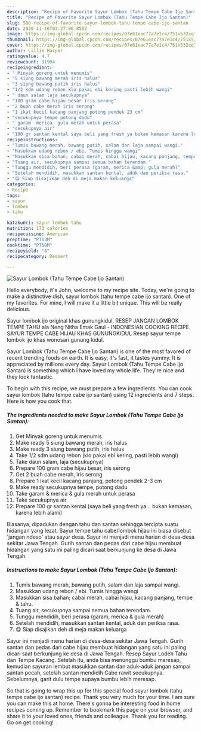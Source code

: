 ```yaml
---
description: "Recipe of Favorite Sayur Lombok (Tahu Tempe Cabe Ijo Santan)"
title: "Recipe of Favorite Sayur Lombok (Tahu Tempe Cabe Ijo Santan)"
slug: 580-recipe-of-favorite-sayur-lombok-tahu-tempe-cabe-ijo-santan
date: 2020-11-16T03:27:00.858Z
image: https://img-global.cpcdn.com/recipes/07e61eac77a7e1c4/751x532cq70/sayur-lombok-tahu-tempe-cabe-ijo-santan-foto-resep-utama.jpg
thumbnail: https://img-global.cpcdn.com/recipes/07e61eac77a7e1c4/751x532cq70/sayur-lombok-tahu-tempe-cabe-ijo-santan-foto-resep-utama.jpg
cover: https://img-global.cpcdn.com/recipes/07e61eac77a7e1c4/751x532cq70/sayur-lombok-tahu-tempe-cabe-ijo-santan-foto-resep-utama.jpg
author: Lillie Harper
ratingvalue: 4.7
reviewcount: 31904
recipeingredient:
- " Minyak goreng untuk menumis"
- "5 siung bawang merah iris halus"
- "3 siung bawang putih iris halus"
- "1/2 sdm udang rebon klo pakai ebi kering pasti lebih wangi"
- " daun salam laja secukupnya"
- "100 gram cabe hijau besar iris serong"
- "2 buah cabe merah iris serong"
- "1 ikat kecil kacang panjang potong pendek 23 cm"
- "secukupnya tempe potong dadu"
- " garam  merica  gula merah untuk perasa"
- "secukupnya air"
- "100 gr santan kental saya beli yang fresh ya bukan kemasan karena lebih alami"
recipeinstructions:
- "Tumis bawang merah, bawang putih, salam dan laja sampai wangi."
- "Masukkan udang rebon / ebi. Tumis hingga wangi"
- "Masukkan sisa bahan; cabai merah, cabai hijau, kacang panjang, tempe &amp; tahu."
- "Tuang air, secukupnya sampai semua bahan terendam."
- "Tunggu mendidih, beri perasa (garam, merica &amp; gula merah)"
- "Setelah mendidih, masukkan santan kental, aduk dan periksa rasa."
- "😋 Siap disajikan deh di meja makan keluarga"
categories:
- Recipe
tags:
- sayur
- lombok
- tahu

katakunci: sayur lombok tahu 
nutrition: 173 calories
recipecuisine: American
preptime: "PT13M"
cooktime: "PT58M"
recipeyield: "4"
recipecategory: Dessert

---
```



![Sayur Lombok (Tahu Tempe Cabe Ijo Santan)](https://img-global.cpcdn.com/recipes/07e61eac77a7e1c4/751x532cq70/sayur-lombok-tahu-tempe-cabe-ijo-santan-foto-resep-utama.jpg)

Hello everybody, it's John, welcome to my recipe site. Today, we're going to make a distinctive dish, sayur lombok (tahu tempe cabe ijo santan). One of my favorites. For mine, I will make it a little bit unique. This will be really delicious.

Sayur lombok ijo original khas gunungkidul. RESEP JANGAN LOMBOK TEMPE TAHU ala Neng Nitha Emak Gaul - INDONESIAN COOKING RECIPE. SAYUR TEMPE CABE HIJAU KHAS GUNUNGKIDUL Resep sayur tempe lombok ijo khas wonosari gunung kidul.

Sayur Lombok (Tahu Tempe Cabe Ijo Santan) is one of the most favored of recent trending foods on earth. It is easy, it's fast, it tastes yummy. It is appreciated by millions every day. Sayur Lombok (Tahu Tempe Cabe Ijo Santan) is something which I have loved my whole life. They're nice and they look fantastic.


To begin with this recipe, we must prepare a few ingredients. You can cook sayur lombok (tahu tempe cabe ijo santan) using 12 ingredients and 7 steps. Here is how you cook that.

<!--inarticleads1-->

##### The ingredients needed to make Sayur Lombok (Tahu Tempe Cabe Ijo Santan):

1. Get  Minyak goreng untuk menumis
1. Make ready 5 siung bawang merah, iris halus
1. Make ready 3 siung bawang putih, iris halus
1. Take 1/2 sdm udang rebon (klo pakai ebi kering, pasti lebih wangi)
1. Take  daun salam, laja (secukupnya)
1. Prepare 100 gram cabe hijau besar, iris serong
1. Get 2 buah cabe merah, iris serong
1. Prepare 1 ikat kecil kacang panjang, potong pendek 2-3 cm
1. Make ready secukupnya tempe, potong dadu
1. Take  garam &amp; merica &amp; gula merah untuk perasa
1. Take secukupnya air
1. Prepare 100 gr santan kental (saya beli yang fresh ya... bukan kemasan, karena lebih alami)


Biasanya, dipadukan dengan tahu dan santan sehingga tercipta suatu hidangan yang lezat. Sayur tempe tahu cabe/lombok hijau ini biasa disebut &#39;jangan ndeso&#39; atau sayur desa. Sayur ini menjadi menu harian di desa-desa sekitar Jawa Tengah. Gurih santan dan pedas dari cabe hijau membuat hidangan yang satu ini paling dicari saat berkunjung ke desa di Jawa Tengah. 

<!--inarticleads2-->

##### Instructions to make Sayur Lombok (Tahu Tempe Cabe Ijo Santan):

1. Tumis bawang merah, bawang putih, salam dan laja sampai wangi.
1. Masukkan udang rebon / ebi. Tumis hingga wangi
1. Masukkan sisa bahan; cabai merah, cabai hijau, kacang panjang, tempe &amp; tahu.
1. Tuang air, secukupnya sampai semua bahan terendam.
1. Tunggu mendidih, beri perasa (garam, merica &amp; gula merah)
1. Setelah mendidih, masukkan santan kental, aduk dan periksa rasa.
1. 😋 Siap disajikan deh di meja makan keluarga


Sayur ini menjadi menu harian di desa-desa sekitar Jawa Tengah. Gurih santan dan pedas dari cabe hijau membuat hidangan yang satu ini paling dicari saat berkunjung ke desa di Jawa Tengah. Resep Sayur Lodeh Tahu dan Tempe Kacang. Setelah itu, anda bisa menunggu bumbu meresap, kemudian sayuran lembut masukkan santan dan aduk-aduk jangan sampai santan pecah, setelah santan mendidih Cabe rawit secukupnya. Sebelumnya, garit dulu tempe supaya bumbu lebih meresap. 

So that is going to wrap this up for this special food sayur lombok (tahu tempe cabe ijo santan) recipe. Thank you very much for your time. I am sure you can make this at home. There's gonna be interesting food in home recipes coming up. Remember to bookmark this page on your browser, and share it to your loved ones, friends and colleague. Thank you for reading. Go on get cooking!
